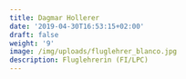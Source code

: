 ```yaml
---
title: Dagmar Hollerer
date: '2019-04-30T16:53:15+02:00'
draft: false
weight: '9'
image: /img/uploads/fluglehrer_blanco.jpg
description: Fluglehrerin (FI/LPC)
---
```


